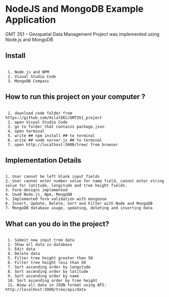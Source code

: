 # NodeJS and MongoDB Example Application
GMT 351 – Geospatial Data Management Project was implemented using Node.js and MongoDB

## Install

```

 1. Node.js and NPM
 2. Visual Studio Code
 3. MongoDB Compass

```

## How to run this project on your computer ?

```

 1. download code folder from https://github.com/HilalEKC/GMT351_project
 2. open Visual Studio Code
 3. go to folder that contains package.json
 4. open terminal
 5. write ## npm install ## to terminal
 6. write ## node server.js ## to terminal
 7. open http://localhost:5000/tree/ from browser

```

## Implementation Details

```

1. User cannot be left blank input fields
2. User cannot enter number value for name field, cannot enter string value for latitude, longitude and tree height fields.
3. Form designs implemented
4. Used Node.js, Npm, MongoDB
5. Implemented form validation with mongoose
6. Insert, Update, Delete, Sort and Filter with Node and MongoDB
7. MongoDB database usage, updating, deleting and inserting data

```




## What can you do in the project?

```

 1. Submit new input tree data
 2. Show all data in database
 3. Edit data
 4. Delete data
 5. Filter tree height greater than 50
 6. Filter tree height less than 50
 7. Sort ascending order by longitude
 8. Sort ascending order by latitude
 9. Sort ascending order by name
 10. Sort ascending order by tree height
 11. Wiew all data in JSON format using API: http://localhost:5000/tree/api/data

```

